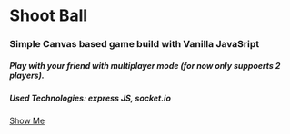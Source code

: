 # Shoot Ball

### Simple Canvas based game build with Vanilla JavaSript

##### Play with your friend with multiplayer mode (for now only suppoerts 2 players).
##### Used Technologies: express JS, socket.io

[Show Me](https://suhelmakkad.github.io/ShootBall/client/)

